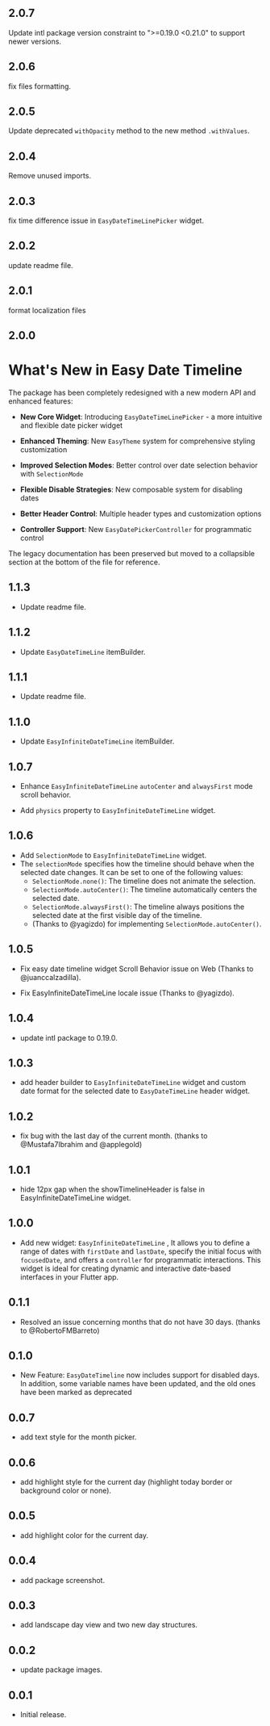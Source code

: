 ## 2.0.7

Update intl package version constraint to ">=0.19.0 <0.21.0" to support newer versions.

## 2.0.6

fix files formatting.

## 2.0.5

Update deprecated `withOpacity` method to the new method `.withValues`.

## 2.0.4

Remove unused imports.

## 2.0.3

fix time difference issue in `EasyDateTimeLinePicker` widget.

## 2.0.2

update readme file.

## 2.0.1

format localization files

## 2.0.0

# What's New in Easy Date Timeline

The package has been completely redesigned with a new modern API and enhanced features:

- **New Core Widget**: Introducing `EasyDateTimeLinePicker` - a more intuitive and flexible date picker widget

- **Enhanced Theming**: New `EasyTheme` system for comprehensive styling customization

- **Improved Selection Modes**: Better control over date selection behavior with `SelectionMode`

- **Flexible Disable Strategies**: New composable system for disabling dates

- **Better Header Control**: Multiple header types and customization options

- **Controller Support**: New `EasyDatePickerController` for programmatic control

The legacy documentation has been preserved but moved to a collapsible section at the bottom of the file for reference.

## 1.1.3

- Update readme file.

## 1.1.2

- Update `EasyDateTimeLine` itemBuilder.

## 1.1.1

- Update readme file.

## 1.1.0

- Update `EasyInfiniteDateTimeLine` itemBuilder.

## 1.0.7

- Enhance `EasyInfiniteDateTimeLine` `autoCenter` and `alwaysFirst` mode scroll behavior.

- Add `physics` property to `EasyInfiniteDateTimeLine` widget.

## 1.0.6

- Add `SelectionMode` to `EasyInfiniteDateTimeLine` widget.
- The `selectionMode` specifies how the timeline should behave when the selected date changes.
  It can be set to one of the following values:
  - `SelectionMode.none()`: The timeline does not animate the selection.
  - `SelectionMode.autoCenter()`: The timeline automatically centers the selected date.
  - `SelectionMode.alwaysFirst()`: The timeline always positions the selected date at the first visible day of the timeline.
  - (Thanks to @yagizdo) for implementing `SelectionMode.autoCenter()`.

## 1.0.5

- Fix easy date timeline widget Scroll Behavior issue on Web (Thanks to @juanccalzadilla).

- Fix EasyInfiniteDateTimeLine locale issue (Thanks to @yagizdo).

## 1.0.4

- update intl package to 0.19.0.

## 1.0.3

- add header builder to `EasyInfiniteDateTimeLine` widget and custom date format for the selected date to `EasyDateTimeLine` header widget.

## 1.0.2

- fix bug with the last day of the current month. (thanks to @Mustafa7Ibrahim and @applegold)

## 1.0.1

- hide 12px gap when the showTimelineHeader is false in EasyInfiniteDateTimeLine widget.

## 1.0.0

- Add new widget: `EasyInfiniteDateTimeLine` , It allows you to define a range of dates with `firstDate` and `lastDate`, specify the initial focus with `focusedDate`, and offers a `controller` for programmatic interactions. This widget is ideal for creating dynamic and interactive date-based interfaces in your Flutter app.

## 0.1.1

- Resolved an issue concerning months that do not have 30 days. (thanks to @RobertoFMBarreto)

## 0.1.0

- New Feature: `EasyDateTimeline` now includes support for disabled days. In addition, some variable names have been updated, and the old ones have been marked as deprecated

## 0.0.7

- add text style for the month picker.

## 0.0.6

- add highlight style for the current day (highlight today border or background color or none).

## 0.0.5

- add highlight color for the current day.

## 0.0.4

- add package screenshot.

## 0.0.3

- add landscape day view and two new day structures.

## 0.0.2

- update package images.

## 0.0.1

- Initial release.
